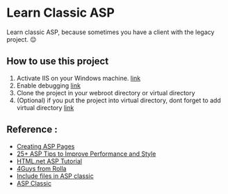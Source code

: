 # Learn Classic ASP 

Learn classic ASP, because sometimes you have a client with the legacy project. :relieved:

## How to use this project
1. Activate IIS on your Windows machine. [link](https://technet.microsoft.com/en-us/library/cc725762(v=ws.11).aspx)
2. Enable debugging [link](https://support.gearhost.com/hc/en-us/articles/203073104-Configure-IIS7-to-show-errors)
3. Clone the project in your webroot directory or virtual directory
4. (Optional) if you put the project into virtual directory, dont forget to add virtual directory [link](https://support.gearhost.com/hc/en-us/articles/200342055-Add-Virtual-Directory-as-Application-in-IIS7)

## Reference : 
- [Creating ASP Pages](https://msdn.microsoft.com/en-us/library/ms524796(v=vs.90).aspx)
- [25+ ASP Tips to Improve Performance and Style](https://msdn.microsoft.com/en-us/library/ms972335.aspx)
- [HTML.net ASP Tutorial](http://html.net/tutorials/asp)
- [4Guys from Rolla](http://www.4guysfromrolla.com/)
- [Include files in ASP classic](https://stackoverflow.com/questions/2837211/equivalent-to-master-pages-in-asp-classic)
- [ASP Classic](https://www.w3schools.com/asp/asp_introduction.asp)

